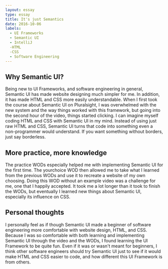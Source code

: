 ```yaml
---
layout: essay
type: essay
title: It's just Semantics
date: 2016-10-06
labels:
  - UI Frameworks
  - Semantic UI
  - IntelliJ
  -HTML
  -CSS
  - Software Engineering
---
```


## Why Semantic UI?

Being new to UI Frameworks, and software engineering in general, Semantic UI has made website designing much simpler for me. In addition, it has made HTML and CSS more easily understandable. When I first took the course about Semantic UI on Pluralsight, I was overwhelmed with the new system and the way things worked with this framework, but going into the second hour of the video, things started clicking. I can imagine myself coding HTML and CSS with Semantic UI in my mind. Instead of using just raw HTML and CSS, Semantic UI turns that code into something even a non-programmer would understand. If you want something without borders, just say borderless. 

## More practice, more knowledge

The practice WODs especially helped me with implementing Semantic UI for the first time. The yourchoice WOD then allowed me to take what I learned from the previous WODs and use it to recreate a website of my own choosing. Doing this WOD without an example video was a challenge for me, one that I happily accepted. It took me a lot longer than it took to finish the WODs, but eventually I learned new things about Semantic UI, especially its influence on CSS.

## Personal thoughts

I personally feel as if though Semantic UI made a beginner of software engineering more comfortable with website design, HTML, and CSS. Because I was so comfortable with both learning and implementing Semantic UI through the video and the WODs, I found learning the UI Framework to be quite fun. Even if it was or wasn't meant for beginners, I think other software engineers should try Semantic UI just to see if it would make HTML and CSS easier to code, and how different this UI Framework is from others.



